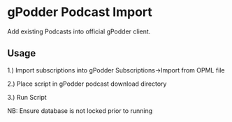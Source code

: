 # gPodder Podcast Import

Add existing Podcasts into official gPodder client.

## Usage

1.) Import subscriptions into gPodder Subscriptions->Import from OPML file

2.) Place script in gPodder podcast download directory 

3.) Run Script

NB: Ensure database is not locked prior to running
